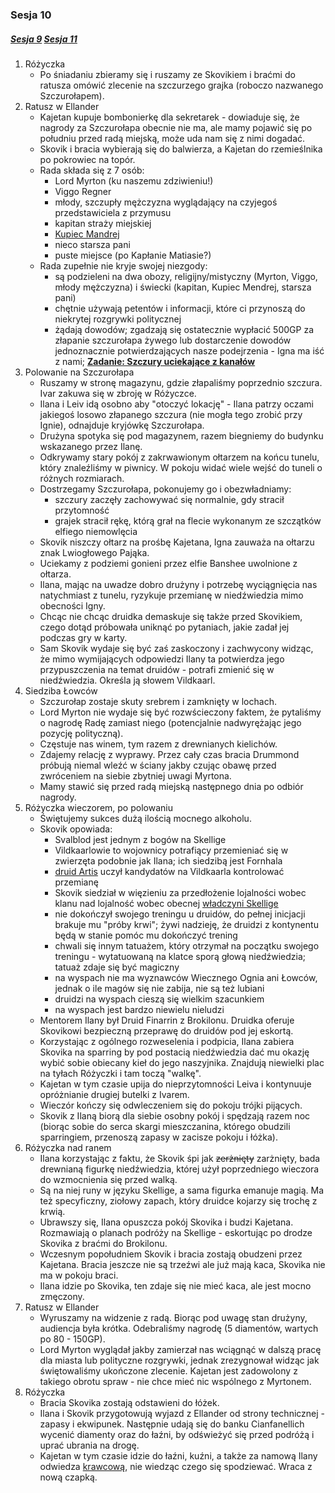 ### Sesja 10
##### [Sesja 9](#sesja-009) [Sesja 11](#sesja-011)
1. Różyczka
    - Po śniadaniu zbieramy się i ruszamy ze Skovikiem i braćmi do ratusza omówić zlecenie na szczurzego grajka (roboczo nazwanego Szczurołapem).
2. Ratusz w Ellander
    - Kajetan kupuje bombonierkę dla sekretarek - dowiaduje się, że nagrody za Szczurołapa obecnie nie ma, ale mamy pojawić się po południu przed radą miejską, może uda nam się z nimi dogadać.
    - Skovik i bracia wybierają się do balwierza, a Kajetan do rzemieślnika po pokrowiec na topór.
    - Rada składa się z 7 osób:
        - Lord Myrton (ku naszemu zdziwieniu!)
        - Viggo Regner
        - młody, szczupły mężczyzna wyglądający na czyjegoś przedstawiciela z przymusu
        - kapitan straży miejskiej
        - [Kupiec Mandrej](Mandrej)
        - nieco starsza pani
        - puste miejsce (po Kapłanie Matiasie?)
    - Rada zupełnie nie kryje swojej niezgody:
        - są podzieleni na dwa obozy, religijny/mistyczny (Myrton, Viggo, młody mężczyzna) i świecki (kapitan, Kupiec Mendrej, starsza pani)
        - chętnie używają petentów i informacji, które ci przynoszą do niekrytej rozgrywki politycznej
        - żądają dowodów; zgadzają się ostatecznie wypłacić 500GP za złapanie szczurołapa żywego lub dostarczenie dowodów jednoznacznie potwierdzających nasze podejrzenia - Igna ma iść z nami; **[Zadanie: Szczury uciekające z kanałów](#z_q6)**
3. Polowanie na Szczurołapa
    - Ruszamy w stronę magazynu, gdzie złapaliśmy poprzednio szczura. Ivar zakuwa się w zbroję w Różyczce.
    - Ilana i Leiv idą osobno aby "otoczyć lokację" - Ilana patrzy oczami jakiegoś losowo złapanego szczura (nie mogła tego zrobić przy Ignie), odnajduje kryjówkę Szczurołapa.
    - Drużyna spotyka się pod magazynem, razem biegniemy do budynku wskazanego przez Ilanę.
    - Odkrywamy stary pokój z zakrwawionym ołtarzem na końcu tunelu, który znaleźliśmy w piwnicy. W pokoju widać wiele wejść do tuneli o różnych rozmiarach.
    - Dostrzegamy Szczurołapa, pokonujemy go i obezwładniamy:
        - szczury zaczęły zachowywać się normalnie, gdy stracił przytomność
        - grajek stracił rękę, którą grał na flecie wykonanym ze szczątków elfiego niemowlęcia
    - Skovik niszczy ołtarz na prośbę Kajetana, Igna zauważa na ołtarzu znak Lwiogłowego Pająka.
    - Uciekamy z podziemi gonieni przez elfie Banshee uwolnione z ołtarza.
    - Ilana, mając na uwadze dobro drużyny i potrzebę wyciągnięcia nas natychmiast z tunelu, ryzykuje przemianę w niedźwiedzia mimo obecności Igny. 
    - Chcąc nie chcąc druidka demaskuje się także przed Skovikiem, czego dotąd próbowała uniknąć po pytaniach, jakie zadał jej podczas gry w karty.
    - Sam Skovik wydaje się być zaś zaskoczony i zachwycony widząc, że mimo wymijających odpowiedzi Ilany ta potwierdza jego przypuszczenia na temat druidów - potrafi zmienić się w niedźwiedzia. Określa ją słowem Vildkaarl.
4. Siedziba Łowców
    - Szczurołap zostaje skuty srebrem i zamknięty w lochach.
    - Lord Myrton nie wydaje się być rozwścieczony faktem, że pytaliśmy o nagrodę Radę zamiast niego (potencjalnie nadwyrężając jego pozycję polityczną).
    - Częstuje nas winem, tym razem z drewnianych kielichów.
    - Zdajemy relację z wyprawy. Przez cały czas bracia Drummond próbują niemal wleźć w ściany jakby czując obawę przed zwróceniem na siebie zbytniej uwagi Myrtona.
    - Mamy stawić się przed radą miejską następnego dnia po odbiór nagrody.
5. Różyczka wieczorem, po polowaniu
    - Świętujemy sukces dużą ilością mocnego alkoholu.
    - Skovik opowiada:
        - Svalblod jest jednym z bogów na Skellige
        - Vildkaarlowie to wojownicy potrafiący przemieniać się w zwierzęta podobnie jak Ilana; ich siedzibą jest Fornhala
        - [druid Artis](Artis) uczył kandydatów na Vildkaarla kontrolować przemianę
        - Skovik siedział w więzieniu za przedłożenie lojalności wobec klanu nad lojalność wobec obecnej [władczyni Skellige](Cerys)
        - nie dokończył swojego treningu u druidów, do pełnej inicjacji brakuje mu "próby krwi"; żywi nadzieję, że druidzi z kontynentu będą w stanie pomóc mu dokończyć trening
        - chwali się innym tatuażem, który otrzymał na początku swojego treningu - wytatuowaną na klatce sporą głową niedźwiedzia; tatuaż zdaje się być magiczny
        - na wyspach nie ma wyznawców Wiecznego Ognia ani Łowców, jednak o ile magów się nie zabija, nie są też lubiani
        - druidzi na wyspach cieszą się wielkim szacunkiem
        - na wyspach jest bardzo niewielu nieludzi
    - Mentorem Ilany był Druid Finarrin z Brokilonu. Druidka oferuje Skovikowi bezpieczną przeprawę do druidów pod jej eskortą.
    - Korzystając z ogólnego rozweselenia i podpicia, Ilana zabiera Skovika na sparring by pod postacią niedźwiedzia dać mu okazję wybić sobie obiecany kieł do jego naszyjnika. Znajdują niewielki plac na tyłach Różyczki i tam toczą "walkę".
    - Kajetan w tym czasie upija do nieprzytomności Leiva i kontynuuje opróżnianie drugiej butelki z Ivarem.
    - Wieczór kończy się odwleczeniem się do pokoju trójki pijących. 
    - Skovik z Ilaną biorą dla siebie osobny pokój i spędzają razem noc (biorąc sobie do serca skargi mieszczanina, którego obudzili sparringiem, przenoszą zapasy w zacisze pokoju i łóżka).
6. Różyczka nad ranem
    - Ilana korzystając z faktu, że Skovik śpi jak ~~zerżnięty~~ zarżnięty, bada drewnianą figurkę niedźwiedzia, której użył poprzedniego wieczora do wzmocnienia się przed walką. 
    - Są na niej runy w języku Skellige, a sama figurka emanuje magią. Ma też specyficzny, ziołowy zapach, który druidce kojarzy się trochę z krwią.
    - Ubrawszy się, Ilana opuszcza pokój Skovika i budzi Kajetana. Rozmawiają o planach podróży na Skellige - eskortując po drodze Skovika z braćmi do Brokilonu.
    - Wczesnym popołudniem Skovik i bracia zostają obudzeni przez Kajetana. Bracia jeszcze nie są trzeźwi ale już mają kaca, Skovika nie ma w pokoju braci.
    - Ilana idzie po Skovika, ten zdaje się nie mieć kaca, ale jest mocno zmęczony.
7. Ratusz w Ellander
    - Wyruszamy na widzenie z radą. Biorąc pod uwagę stan drużyny, audiencja była krótka. Odebraliśmy nagrodę (5 diamentów, wartych po 80 - 150GP).
    - Lord Myrton wyglądał jakby zamierzał nas wciągnąć w dalszą pracę dla miasta lub polityczne rozgrywki, jednak zrezygnował widząc jak świętowaliśmy ukończone zlecenie. Kajetan jest zadowolony z takiego obrotu spraw - nie chce mieć nic wspólnego z Myrtonem.
6. Różyczka
    - Bracia Skovika zostają odstawieni do łóżek.
    - Ilana i Skovik przygotowują wyjazd z Ellander od strony technicznej - zapasy i ekwipunek. Następnie udają się do banku Cianfanellich wycenić diamenty oraz do łaźni, by odświeżyć się przed podróżą i uprać ubrania na drogę.
    - Kajetan w tym czasie idzie do łaźni, kuźni, a także za namową Ilany odwiedza [krawcową](Eliza), nie wiedząc czego się spodziewać. Wraca z nową czapką.